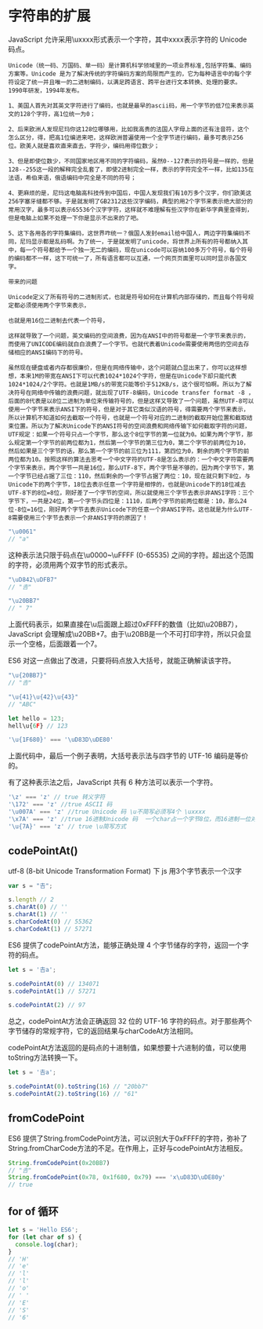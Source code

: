 # 字符串的扩展
JavaScript 允许采用\uxxxx形式表示一个字符，其中xxxx表示字符的 Unicode 码点。

    Unicode（统一码、万国码、单一码）是计算机科学领域里的一项业界标准,包括字符集、编码方案等。Unicode 是为了解决传统的字符编码方案的局限而产生的，它为每种语言中的每个字符设定了统一并且唯一的二进制编码，以满足跨语言、跨平台进行文本转换、处理的要求。 1990年研发，1994年发布。

    1、美国人首先对其英文字符进行了编码，也就是最早的ascii码，用一个字节的低7位来表示英文的128个字符，高1位统一为0； 

    2、后来欧洲人发现尼玛你这128位哪够用，比如我高贵的法国人字母上面的还有注音符，这个怎么区分，得，把高1位编进来吧，这样欧洲普遍使用一个全字节进行编码，最多可表示256位。欧美人就是喜欢直来直去，字符少，编码用得位数少； 

    3、但是即使位数少，不同国家地区用不同的字符编码，虽然0--127表示的符号是一样的，但是128--255这一段的解释完全乱套了，即使2进制完全一样，表示的字符完全不一样，比如135在法语，希伯来语，俄语编码中完全是不同的符号； 

    4、更麻烦的是，尼玛这电脑高科技传到中国后，中国人发现我们有10万多个汉字，你们欧美这256字塞牙缝都不够。于是就发明了GB2312这些汉字编码，典型的用2个字节来表示绝大部分的常用汉字，最多可以表示65536个汉字字符，这样就不难理解有些汉字你在新华字典里查得到，但是电脑上如果不处理一下你是显示不出来的了吧。 

    5、这下各用各的字符集编码，这世界咋统一？俄国人发封email给中国人，两边字符集编码不同，尼玛显示都是乱码啊。为了统一，于是就发明了unicode，将世界上所有的符号都纳入其中，每一个符号都给予一个独一无二的编码，现在unicode可以容纳100多万个符号，每个符号的编码都不一样，这下可统一了，所有语言都可以互通，一个网页页面里可以同时显示各国文字。

    带来的问题

    Unicode定义了所有符号的二进制形式，也就是符号如何在计算机内部存储的，而且每个符号规定都必须使用两个字节来表示，
    
    也就是用16位二进制去代表一个符号，
    
    这样就导致了一个问题，英文编码的空间浪费，因为在ANSI中的符号都是一个字节来表示的，而使用了UNICODE编码就白白浪费了一个字节。也就代表着Unicode需要使用两倍的空间去存储相应的ANSI编码下的符号。

    虽然现在硬盘或者内存都很廉价，但是在网络传输中，这个问题就凸显出来了，你可以这样想想，本来1M的带宽在ANSI下可以代表1024*1024个字符，但是在Unicode下却只能代表1024*1024/2个字符。也就是1MB/s的带宽只能等价于512KB/s，这个很可怕啊。所以为了解决符号在网络中传输的浪费问题，就出现了UTF-8编码，Unicode transfer format -8 ，后面的8代表是以8位二进制为单位来传输符号的，但是这样又导致了一个问题，虽然UTF-8可以使用一个字节来表示ANSI下的符号，但是对于其它类似汉语的符号，得需要两个字节来表示，所以计算机不知道如何去截取一个符号，也就是一个符号对应的二进制的截取开始位置和截取结束位置。所以为了解决Unicode下的ANSI符号的空间浪费和网络传输下如何截取字符的问题，UTF规定：如果一个符号只占一个字节，那么这个8位字节的第一位就为0。如果为两个字节，那么规定第一个字节的前两位都为1，然后第一个字节的第三位为0，第二个字节的前两位为10，然后如果是三个字节的话，那么第一个字节的前三位为111，第四位为0，剩余的两个字节的前两位都为10。按照这样的算法去思考一个中文字符的UTF-8是怎么表示的：一个中文字符需要两个字节来表示，两个字节一共是16位，那么UTF-8下，两个字节是不够的，因为两个字节下，第一个字节已经占据了三位：110，然后剩余的一个字节占据了两位：10，现在就只剩下8位，与Unicode下的两个字节，18位去表示任意一个字符是相悖的，也就是Unicode下的18位减去UTF-8下的8位=8位，刚好差了一个字节的空间，所以就使用三个字节去表示非ANSI字符：三个字节下，一共是24位，第一个字节头四位是：1110，后两个字节的前两位都是：10，那么24位-8位=16位，刚好两个字节去表示Unicode下的任意一个非ANSI字符。这也就是为什么UTF-8需要使用三个字节去表示一个非ANSI字符的原因了！
```js
"\u0061"
// "a"
```

这种表示法只限于码点在\u0000~\uFFFF (0-65535) 之间的字符。超出这个范围的字符，必须用两个双字节的形式表示。 

```js
"\uD842\uDFB7"
// "𠮷"

"\u20BB7" 
// " 7"
```
上面代码表示，如果直接在\u后面跟上超过0xFFFF的数值（比如\u20BB7），JavaScript 会理解成\u20BB+7。由于\u20BB是一个不可打印字符，所以只会显示一个空格，后面跟着一个7。

ES6 对这一点做出了改进，只要将码点放入大括号，就能正确解读该字符。
```js
"\u{20BB7}"
// "𠮷"

"\u{41}\u{42}\u{43}"
// "ABC"

let hello = 123;
hell\u{6F} // 123

'\u{1F680}' === '\uD83D\uDE80'
```
上面代码中，最后一个例子表明，大括号表示法与四字节的 UTF-16 编码是等价的。

有了这种表示法之后，JavaScript 共有 6 种方法可以表示一个字符。
```js
'\z' === 'z' // true 转义字符
'\172' === 'z' //true ASCII 码
'\u007A' === 'z' //true Unicode 码 \u不简写必须写4个 \uxxxx
'\x7A' === 'z' //true 16进制Unicode 码  一个char占一个字节8位，而16进制一位对应4个二进制位，所以一个char字符用两个16进制位就可以了
'\u{7A}' === 'z' // true \u简写方式
```

## codePointAt()
utf-8 (8-bit Unicode Transformation Format) 下 js 用3个字节表示一个汉字

```js
var s = "𠮷";

s.length // 2
s.charAt(0) // ''
s.charAt(1) // ''
s.charCodeAt(0) // 55362
s.charCodeAt(1) // 57271
```
ES6 提供了codePointAt方法，能够正确处理 4 个字节储存的字符，返回一个字符的码点。
```js
let s = '𠮷a';

s.codePointAt(0) // 134071
s.codePointAt(1) // 57271

s.codePointAt(2) // 97
```
总之，codePointAt方法会正确返回 32 位的 UTF-16 字符的码点。对于那些两个字节储存的常规字符，它的返回结果与charCodeAt方法相同。


codePointAt方法返回的是码点的十进制值，如果想要十六进制的值，可以使用toString方法转换一下。
```js
let s = '𠮷a';

s.codePointAt(0).toString(16) // "20bb7"
s.codePointAt(2).toString(16) // "61"
```
## fromCodePoint
ES6 提供了String.fromCodePoint方法，可以识别大于0xFFFF的字符，弥补了String.fromCharCode方法的不足。在作用上，正好与codePointAt方法相反。
```js
String.fromCodePoint(0x20BB7)
// "𠮷"
String.fromCodePoint(0x78, 0x1f680, 0x79) === 'x\uD83D\uDE80y'
// true
```

## for of 循环

```js
let s = 'Hello ES6';
for (let char of s) {
  console.log(char);
}
// 'H'
// 'e'
// 'l'
// 'l'
// 'o'
// ' '
// 'E'
// 'S'
// '6'
```


